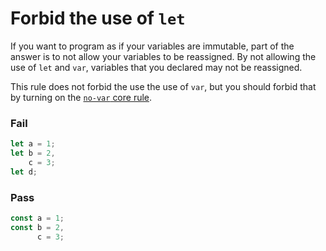 # Forbid the use of `let`

If you want to program as if your variables are immutable, part of the answer is to not allow your variables to be reassigned. By not allowing the use of `let` and `var`, variables that you declared may not be reassigned.

This rule does not forbid the use the use of `var`, but you should forbid that by turning on the [`no-var` core rule](http://eslint.org/docs/rules/no-var).

### Fail

```js
let a = 1;
let b = 2,
    c = 3;
let d;
```

### Pass

```js
const a = 1;
const b = 2,
      c = 3;
```
